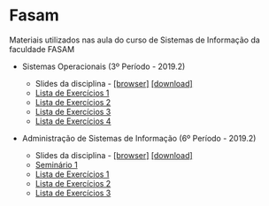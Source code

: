 # Fasam
Materiais utilizados nas aula do curso de Sistemas de Informação da faculdade FASAM

* Sistemas Operacionais (3º Período - 2019.2)
  * Slides da disciplina -  [[browser]](https://github.com/airtonbjunior/fasam/blob/master/SistemasOperacionais/SistemasOperacionais.pdf) [[download]](https://github.com/airtonbjunior/fasam/raw/master/SistemasOperacionais/SistemasOperacionais.pdf)
  * [Lista de Exercícios 1](https://github.com/airtonbjunior/fasam/blob/master/SistemasOperacionais/ListaExercicios1_SistemasOperacionais.pdf)
  * [Lista de Exercícios 2](https://github.com/airtonbjunior/fasam/blob/master/SistemasOperacionais/ListaExercicios2_SistemasOperacionais.pdf)
  * [Lista de Exercícios 3](https://github.com/airtonbjunior/fasam/blob/master/SistemasOperacionais/ListaExercicios3_SistemasOperacionais.pdf)
  * [Lista de Exercícios 4](https://github.com/airtonbjunior/fasam/blob/master/SistemasOperacionais/ListaExercicios4_SistemasOperacionais.pdf)

* Administração de Sistemas de Informação (6º Período - 2019.2)
  * Slides da disciplina - [[browser]](https://github.com/airtonbjunior/fasam/blob/master/AdmSistemasInformacao/AdmSistemasInformacao.pdf) [[download]](https://github.com/airtonbjunior/fasam/raw/master/AdmSistemasInformacao/AdmSistemasInformacao.pdf)
  * [Seminário 1](https://github.com/airtonbjunior/fasam/blob/master/AdmSistemasInformacao/Seminario1_AdmSistemasInformacao.pdf)
  * [Lista de Exercícios 1](https://github.com/airtonbjunior/fasam/blob/master/AdmSistemasInformacao/ListaExerc%C3%ADciosAdmSI.pdf)
  * [Lista de Exercícios 2](https://github.com/airtonbjunior/fasam/blob/master/AdmSistemasInformacao/ListaExercícios2AdmSI.pdf)
  * [Lista de Exercícios 3](https://github.com/airtonbjunior/fasam/blob/master/AdmSistemasInformacao/Lista3Exerc%C3%ADciosAdmSI.pdf)
